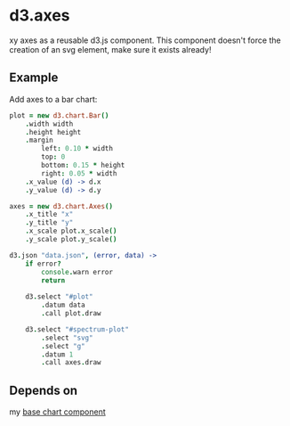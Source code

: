 d3.axes
=======

xy axes as a reusable d3.js component.
This component doesn't force the creation of an svg element, make sure it
exists already!

Example
-------

Add axes to a bar chart:

```coffeescript
plot = new d3.chart.Bar()
    .width width
    .height height
    .margin
        left: 0.10 * width
        top: 0
        bottom: 0.15 * height
        right: 0.05 * width
    .x_value (d) -> d.x
    .y_value (d) -> d.y

axes = new d3.chart.Axes()
    .x_title "x"
    .y_title "y"
    .x_scale plot.x_scale()
    .y_scale plot.y_scale()

d3.json "data.json", (error, data) ->
    if error?
        console.warn error
        return
    
    d3.select "#plot"
        .datum data
        .call plot.draw

    d3.select "#spectrum-plot"
        .select "svg"
        .select "g"
        .datum 1
        .call axes.draw

```


Depends on
----------

my [base chart component](https://github.com/Enucatl/d3.base.chart)
